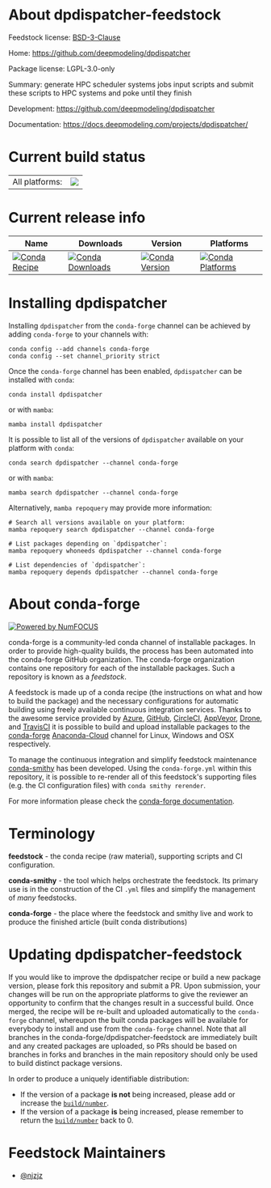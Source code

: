About dpdispatcher-feedstock
============================

Feedstock license: [BSD-3-Clause](https://github.com/conda-forge/dpdispatcher-feedstock/blob/main/LICENSE.txt)

Home: https://github.com/deepmodeling/dpdispatcher

Package license: LGPL-3.0-only

Summary: generate HPC scheduler systems jobs input scripts and submit these scripts to HPC systems and poke until they finish

Development: https://github.com/deepmodeling/dpdispatcher

Documentation: https://docs.deepmodeling.com/projects/dpdispatcher/

Current build status
====================


<table><tr><td>All platforms:</td>
    <td>
      <a href="https://dev.azure.com/conda-forge/feedstock-builds/_build/latest?definitionId=17387&branchName=main">
        <img src="https://dev.azure.com/conda-forge/feedstock-builds/_apis/build/status/dpdispatcher-feedstock?branchName=main">
      </a>
    </td>
  </tr>
</table>

Current release info
====================

| Name | Downloads | Version | Platforms |
| --- | --- | --- | --- |
| [![Conda Recipe](https://img.shields.io/badge/recipe-dpdispatcher-green.svg)](https://anaconda.org/conda-forge/dpdispatcher) | [![Conda Downloads](https://img.shields.io/conda/dn/conda-forge/dpdispatcher.svg)](https://anaconda.org/conda-forge/dpdispatcher) | [![Conda Version](https://img.shields.io/conda/vn/conda-forge/dpdispatcher.svg)](https://anaconda.org/conda-forge/dpdispatcher) | [![Conda Platforms](https://img.shields.io/conda/pn/conda-forge/dpdispatcher.svg)](https://anaconda.org/conda-forge/dpdispatcher) |

Installing dpdispatcher
=======================

Installing `dpdispatcher` from the `conda-forge` channel can be achieved by adding `conda-forge` to your channels with:

```
conda config --add channels conda-forge
conda config --set channel_priority strict
```

Once the `conda-forge` channel has been enabled, `dpdispatcher` can be installed with `conda`:

```
conda install dpdispatcher
```

or with `mamba`:

```
mamba install dpdispatcher
```

It is possible to list all of the versions of `dpdispatcher` available on your platform with `conda`:

```
conda search dpdispatcher --channel conda-forge
```

or with `mamba`:

```
mamba search dpdispatcher --channel conda-forge
```

Alternatively, `mamba repoquery` may provide more information:

```
# Search all versions available on your platform:
mamba repoquery search dpdispatcher --channel conda-forge

# List packages depending on `dpdispatcher`:
mamba repoquery whoneeds dpdispatcher --channel conda-forge

# List dependencies of `dpdispatcher`:
mamba repoquery depends dpdispatcher --channel conda-forge
```


About conda-forge
=================

[![Powered by
NumFOCUS](https://img.shields.io/badge/powered%20by-NumFOCUS-orange.svg?style=flat&colorA=E1523D&colorB=007D8A)](https://numfocus.org)

conda-forge is a community-led conda channel of installable packages.
In order to provide high-quality builds, the process has been automated into the
conda-forge GitHub organization. The conda-forge organization contains one repository
for each of the installable packages. Such a repository is known as a *feedstock*.

A feedstock is made up of a conda recipe (the instructions on what and how to build
the package) and the necessary configurations for automatic building using freely
available continuous integration services. Thanks to the awesome service provided by
[Azure](https://azure.microsoft.com/en-us/services/devops/), [GitHub](https://github.com/),
[CircleCI](https://circleci.com/), [AppVeyor](https://www.appveyor.com/),
[Drone](https://cloud.drone.io/welcome), and [TravisCI](https://travis-ci.com/)
it is possible to build and upload installable packages to the
[conda-forge](https://anaconda.org/conda-forge) [Anaconda-Cloud](https://anaconda.org/)
channel for Linux, Windows and OSX respectively.

To manage the continuous integration and simplify feedstock maintenance
[conda-smithy](https://github.com/conda-forge/conda-smithy) has been developed.
Using the ``conda-forge.yml`` within this repository, it is possible to re-render all of
this feedstock's supporting files (e.g. the CI configuration files) with ``conda smithy rerender``.

For more information please check the [conda-forge documentation](https://conda-forge.org/docs/).

Terminology
===========

**feedstock** - the conda recipe (raw material), supporting scripts and CI configuration.

**conda-smithy** - the tool which helps orchestrate the feedstock.
                   Its primary use is in the construction of the CI ``.yml`` files
                   and simplify the management of *many* feedstocks.

**conda-forge** - the place where the feedstock and smithy live and work to
                  produce the finished article (built conda distributions)


Updating dpdispatcher-feedstock
===============================

If you would like to improve the dpdispatcher recipe or build a new
package version, please fork this repository and submit a PR. Upon submission,
your changes will be run on the appropriate platforms to give the reviewer an
opportunity to confirm that the changes result in a successful build. Once
merged, the recipe will be re-built and uploaded automatically to the
`conda-forge` channel, whereupon the built conda packages will be available for
everybody to install and use from the `conda-forge` channel.
Note that all branches in the conda-forge/dpdispatcher-feedstock are
immediately built and any created packages are uploaded, so PRs should be based
on branches in forks and branches in the main repository should only be used to
build distinct package versions.

In order to produce a uniquely identifiable distribution:
 * If the version of a package **is not** being increased, please add or increase
   the [``build/number``](https://docs.conda.io/projects/conda-build/en/latest/resources/define-metadata.html#build-number-and-string).
 * If the version of a package **is** being increased, please remember to return
   the [``build/number``](https://docs.conda.io/projects/conda-build/en/latest/resources/define-metadata.html#build-number-and-string)
   back to 0.

Feedstock Maintainers
=====================

* [@njzjz](https://github.com/njzjz/)

